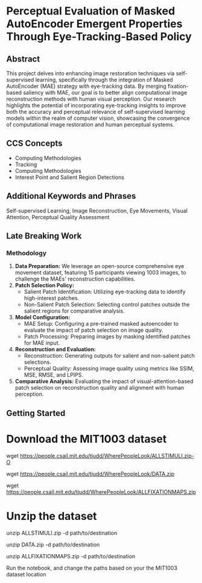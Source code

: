 # Perceptual Evaluation of Masked AutoEncoder Emergent Properties Through Eye-Tracking-Based Policy

## Abstract
This project delves into enhancing image restoration techniques via self-supervised learning, specifically through the integration of Masked AutoEncoder (MAE) strategy with eye-tracking data. By merging fixation-based saliency with MAE, our goal is to better align computational image reconstruction methods with human visual perception. Our research highlights the potential of incorporating eye-tracking insights to improve both the accuracy and perceptual relevance of self-supervised learning models within the realm of computer vision, showcasing the convergence of computational image restoration and human perceptual systems.

## CCS Concepts
- Computing Methodologies
- Tracking
- Computing Methodologies
- Interest Point and Salient Region Detections

## Additional Keywords and Phrases
Self-supervised Learning, Image Reconstruction, Eye Movements, Visual Attention, Perceptual Quality Assessment

## Late Breaking Work

### Methodology
1. **Data Preparation:** We leverage an open-source comprehensive eye movement dataset, featuring 15 participants viewing 1003 images, to challenge the MAEs' reconstruction capabilities.
2. **Patch Selection Policy:** 
    - Salient Patch Identification: Utilizing eye-tracking data to identify high-interest patches.
    - Non-Salient Patch Selection: Selecting control patches outside the salient regions for comparative analysis.
3. **Model Configuration:** 
    - MAE Setup: Configuring a pre-trained masked autoencoder to evaluate the impact of patch selection on image quality.
    - Patch Processing: Preparing images by masking identified patches for MAE input.
4. **Reconstruction and Evaluation:** 
    - Reconstruction: Generating outputs for salient and non-salient patch selections.
    - Perceptual Quality: Assessing image quality using metrics like SSIM, MSE, RMSE, and LPIPS.
5. **Comparative Analysis:** Evaluating the impact of visual-attention-based patch selection on reconstruction quality and alignment with human perception.


## Getting Started

# Download the MIT1003 dataset
wget https://people.csail.mit.edu/tjudd/WherePeopleLook/ALLSTIMULI.zip-O 

wget https://people.csail.mit.edu/tjudd/WherePeopleLook/DATA.zip

wget https://people.csail.mit.edu/tjudd/WherePeopleLook/ALLFIXATIONMAPS.zip

# Unzip the dataset
unzip ALLSTIMULI.zip -d path/to/destination

unzip DATA.zip -d path/to/destination

unzip ALLFIXATIONMAPS.zip -d path/to/destination

Run the notebook, and change the paths based on your the MIT1003 dataset location
